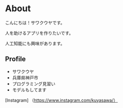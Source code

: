 # <a name="header-1-8f7f4c1ce7a4f933663d10543562b096"></a> About
こんにちは！サワクウヤです。

人を助けるアプリを作りたいです。

人工知能にも興味があります。

## <a name="header-2-cce99c598cfdb9773ab041d54c3d973a"></a> Profile
- サワクウヤ
- 兵庫県神戸市
- プログラミング見習い
- モデルもしてます

[Instagram] （https://www.instagram.com/kuyasawa/）
